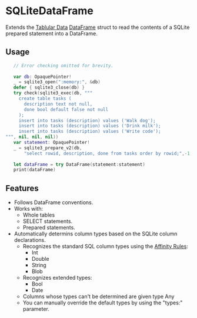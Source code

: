 # SQLiteDataFrame

Extends the [Tablular Data](https://developer.apple.com/documentation/tabulardata)
[DataFrame](https://developer.apple.com/documentation/tabulardata/dataframe)
struct to read the contents of a SQLite prepared statement into a DataFrame.

## Usage

```swift
   // Error checking omitted for brevity.
   
   var db: OpaquePointer!
   _ = sqlite3_open(":memory:", &db)
   defer { sqlite3_close(db) }
   try check(sqlite3_exec(db, """
     create table tasks (
       description text not null,
       done bool default false not null
     );
     insert into tasks (description) values ('Walk dog');
     insert into tasks (description) values ('Drink milk');
     insert into tasks (description) values ('Write code');
""", nil, nil, nil))
   var statement: OpaquePointer!
   _ = sqlite3_prepare_v2(db,
       "select rowid, description, done from tasks order by rowid;",-1,&statement,nil)
   
   let dataFrame = try DataFrame(statement:statement)
   print(dataFrame)
```

## Features

- Follows DataFrame conventions.
- Works with:
  - Whole tables
  - SELECT statements.
  - Prepared statements.
- Automatically determins column types based on the SQLite column declarations.
  - Recognizes the standard SQL column types using the [Affinity Rules](https://www.sqlite.org/datatype3.html):
    - Int
    - Double
    - String
    - Blob
  - Recognizes extended types:
    - Bool
    - Date
  - Columns whose types can't be determined are given type Any
  - You can manually override the default types by using the "types:" parameter.
